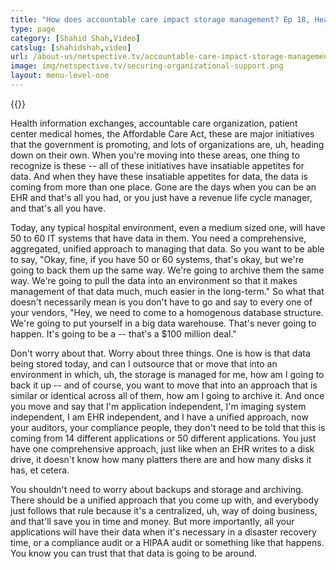```yaml
---
title: "How does accountable care impact storage management? Ep 18, HealthcareTalks"
type: page
category: [Shahid Shah,Video]
catslug: [shahidshah,video]
url: /about-us/netspective.tv/accountable-care-impact-storage-management-ep-18-healthcaretalks/
image: img/netspective.tv/securing-organizational-support.png
layout: menu-level-one
---
```


{{<youtube v_yuytDUzpY>}}

Health information exchanges, accountable care organization, patient center medical homes, the Affordable Care Act, these are major initiatives that the government is promoting, and lots of organizations are, uh, heading down on their own. When you're moving into these areas, one thing to recognize is these -- all of these initiatives have insatiable appetites for data. And when they have these insatiable appetites for data, the data is coming from more than one place. Gone are the days when you can be an EHR and that's all you had, or you just have a revenue life cycle manager, and that's all you have.

Today, any typical hospital environment, even a medium sized one, will have 50 to 60 IT systems that have data in them. You need a comprehensive, aggregated, unified approach to managing that data. So you want to be able to say, "Okay, fine, if you have 50 or 60 systems, that's okay, but we're going to back them up the same way. We're going to archive them the same way. We're going to pull the data into an environment so that it makes management of that data much, much easier in the long-term." So what that doesn't necessarily mean is you don't have to go and say to every one of your vendors, "Hey, we need to come to a homogenous database structure. We're going to put yourself in a big data warehouse. That's never going to happen. It's going to be a -- that's a $100 million deal."

Don't worry about that. Worry about three things. One is how is that data being stored today, and can I outsource that or move that into an environment in which, uh, the storage is managed for me, how am I going to back it up -- and of course, you want to move that into an approach that is similar or identical across all of them, how am I going to archive it. And once you move and say that I'm application independent, I'm imaging system independent, I am EHR independent, and I have a unified approach, now your auditors, your compliance people, they don't need to be told that this is coming from 14 different applications or 50 different applications. You just have one comprehensive approach, just like when an EHR writes to a disk drive, it doesn't know how many platters there are and how many disks it has, et cetera.

You shouldn't need to worry about backups and storage and archiving. There should be a unified approach that you come up with, and everybody just follows that rule because it's a centralized, uh, way of doing business, and that'll save you in time and money. But more importantly, all your applications will have their data when it's necessary in a disaster recovery time, or a compliance audit or a HIPAA audit or something like that happens. You know you can trust that that data is going to be around.

